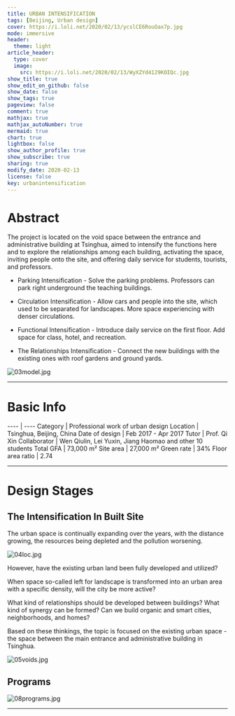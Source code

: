 ```yaml
---
title: URBAN INTENSIFICATION
tags: [Beijing, Urban design]
cover: https://i.loli.net/2020/02/13/ycslCE6RouOax7p.jpg
mode: immersive
header:
  theme: light
article_header:
  type: cover
  image:
    src: https://i.loli.net/2020/02/13/WyXZYd4129KOIQc.jpg
show_title: true
show_edit_on_github: false
show_date: false
show_tags: true
pageview: false
comment: true
mathjax: true
mathjax_autoNumber: true
mermaid: true
chart: true
lightbox: false
show_author_profile: true
show_subscribe: true
sharing: true
modify_date: 2020-02-13
license: false
key: urbanintensification
---
```


# Abstract

The project is located on the void space between the entrance and administrative building at Tsinghua, aimed to intensify the functions here and to explore the relationships among each building, activating the space, inviting people onto the site, and offering daily service for students, tourists, and professors.

<!--more-->

* Parking Intensification - Solve the parking problems. Professors can park right underground the teaching buildings.

* Circulation Intensification - Allow cars and people into the site, which used to be separated for landscapes. More space experiencing with denser circulations.

* Functional Intensification - Introduce daily service on the first floor. Add space for class, hotel, and recreation.

* The Relationships Intensification - Connect the new buildings with the existing ones with roof gardens and ground yards.

![03model.jpg](https://i.loli.net/2020/02/13/y2XghQnx8pK4aOD.jpg)

---

# Basic Info

---- | ----
Category | Professional work of urban design
Location | Tsinghua, Beijing, China
Date of design | Feb 2017 - Apr 2017
Tutor | Prof. Qi Xin
Collaborator | Wen Qiulin, Lei Yuxin, Jiang Haomao and other 10 students
Total GFA | 73,000 m²
Site area | 27,000 m²
Green rate | 34%
Floor area ratio | 2.74

---

# Design Stages

## The Intensification In Built Site

The urban space is continually expanding over the years, with the distance growing, the resources being depleted and the pollution worsening.

![04loc.jpg](https://i.loli.net/2020/02/13/TSypPEtfKOkB3gX.jpg)

However, have the existing urban land been fully developed and utilized?

When space so-called left for landscape is transformed into an urban area with a specific density, will the city be more active?

What kind of relationships should be developed between buildings? 
What kind of synergy can be formed? 
Can we build organic and smart cities, neighborhoods, and homes?

Based on these thinkings, the topic is focused on the existing urban space - the space between the main entrance and administrative building in Tsinghua.

![05voids.jpg](https://i.loli.net/2020/02/13/WDaT361NOlZJUVt.jpg)

## Programs

![08programs.jpg](https://i.loli.net/2020/02/13/ZnolQsLKS3BYDue.jpg)

---